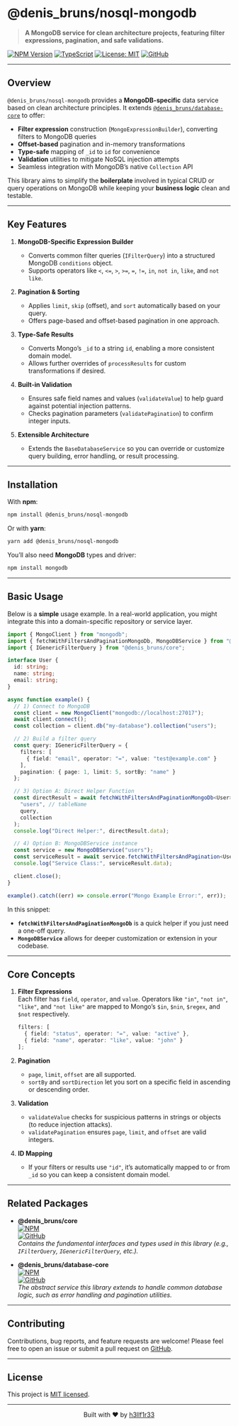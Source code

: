 # @denis_bruns/nosql-mongodb

> **A MongoDB service for clean architecture projects, featuring filter expressions, pagination, and safe validations.**

[![NPM Version](https://img.shields.io/npm/v/@denis_bruns/nosql-mongodb?style=flat-square&logo=npm)](https://www.npmjs.com/package/@denis_bruns/nosql-mongodb)
[![TypeScript](https://img.shields.io/badge/TypeScript-5.0-blue?style=flat-square&logo=typescript)](https://www.typescriptlang.org/)
[![License: MIT](https://img.shields.io/badge/License-MIT-yellow.svg?style=flat-square)](https://opensource.org/licenses/MIT)
[![GitHub](https://img.shields.io/badge/GitHub--181717.svg?style=flat-square&logo=github)](https://github.com/h3llf1r33/nosql-mongodb)

---

## Overview

`@denis_bruns/nosql-mongodb` provides a **MongoDB-specific** data service based on clean architecture principles. It extends [`@denis_bruns/database-core`](https://www.npmjs.com/package/@denis_bruns/database-core) to offer:

- **Filter expression** construction (`MongoExpressionBuilder`), converting filters to MongoDB queries
- **Offset-based** pagination and in-memory transformations
- **Type-safe** mapping of `_id` to `id` for convenience
- **Validation** utilities to mitigate NoSQL injection attempts
- Seamless integration with MongoDB’s native `Collection` API

This library aims to simplify the **boilerplate** involved in typical CRUD or query operations on MongoDB while keeping your **business logic** clean and testable.

---

## Key Features

1. **MongoDB-Specific Expression Builder**
    - Converts common filter queries (`IFilterQuery`) into a structured MongoDB `conditions` object.
    - Supports operators like `<`, `<=`, `>`, `>=`, `=`, `!=`, `in`, `not in`, `like`, and `not like`.

2. **Pagination & Sorting**
    - Applies `limit`, `skip` (offset), and `sort` automatically based on your query.
    - Offers page-based and offset-based pagination in one approach.

3. **Type-Safe Results**
    - Converts Mongo’s `_id` to a string `id`, enabling a more consistent domain model.
    - Allows further overrides of `processResults` for custom transformations if desired.

4. **Built-in Validation**
    - Ensures safe field names and values (`validateValue`) to help guard against potential injection patterns.
    - Checks pagination parameters (`validatePagination`) to confirm integer inputs.

5. **Extensible Architecture**
    - Extends the `BaseDatabaseService` so you can override or customize query building, error handling, or result processing.

---

## Installation

With **npm**:

```bash
npm install @denis_bruns/nosql-mongodb
```

Or with **yarn**:

```bash
yarn add @denis_bruns/nosql-mongodb
```

You’ll also need **MongoDB** types and driver:

```bash
npm install mongodb
```

---

## Basic Usage

Below is a **simple** usage example. In a real-world application, you might integrate this into a domain-specific repository or service layer.

```ts
import { MongoClient } from "mongodb";
import { fetchWithFiltersAndPaginationMongoDb, MongoDBService } from "@denis_bruns/nosql-mongodb";
import { IGenericFilterQuery } from "@denis_bruns/core";

interface User {
  id: string;
  name: string;
  email: string;
}

async function example() {
  // 1) Connect to MongoDB
  const client = new MongoClient("mongodb://localhost:27017");
  await client.connect();
  const collection = client.db("my-database").collection("users");

  // 2) Build a filter query
  const query: IGenericFilterQuery = {
    filters: [
      { field: "email", operator: "=", value: "test@example.com" }
    ],
    pagination: { page: 1, limit: 5, sortBy: "name" }
  };

  // 3) Option A: Direct Helper Function
  const directResult = await fetchWithFiltersAndPaginationMongoDb<User>(
    "users", // tableName
    query,
    collection
  );
  console.log("Direct Helper:", directResult.data);

  // 4) Option B: MongoDBService instance
  const service = new MongoDBService("users");
  const serviceResult = await service.fetchWithFiltersAndPagination<User>(query, collection);
  console.log("Service Class:", serviceResult.data);

  client.close();
}

example().catch((err) => console.error("Mongo Example Error:", err));
```

In this snippet:
- **`fetchWithFiltersAndPaginationMongoDb`** is a quick helper if you just need a one-off query.
- **`MongoDBService`** allows for deeper customization or extension in your codebase.

---

## Core Concepts

1. **Filter Expressions**  
   Each filter has `field`, `operator`, and `value`. Operators like `"in"`, `"not in"`, `"like"`, and `"not like"` are mapped to Mongo’s `$in`, `$nin`, `$regex`, and `$not` respectively.
   ```ts
   filters: [
     { field: "status", operator: "=", value: "active" },
     { field: "name", operator: "like", value: "john" }
   ];
   ```
2. **Pagination**
    - `page`, `limit`, `offset` are all supported.
    - `sortBy` and `sortDirection` let you sort on a specific field in ascending or descending order.

3. **Validation**
    - `validateValue` checks for suspicious patterns in strings or objects (to reduce injection attacks).
    - `validatePagination` ensures `page`, `limit`, and `offset` are valid integers.

4. **ID Mapping**
    - If your filters or results use `"id"`, it’s automatically mapped to or from `_id` so you can keep a consistent domain model.

---

## Related Packages

- **@denis_bruns/core**  
  [![NPM](https://img.shields.io/npm/v/@denis_bruns/core?style=flat-square&logo=npm)](https://www.npmjs.com/package/@denis_bruns/core)  
  [![GitHub](https://img.shields.io/badge/GitHub--181717.svg?style=flat-square&logo=github)](https://github.com/h3llf1r33/core)  
  *Contains the fundamental interfaces and types used in this library (e.g., `IFilterQuery`, `IGenericFilterQuery`, etc.).*

- **@denis_bruns/database-core**  
  [![NPM](https://img.shields.io/npm/v/@denis_bruns/database-core?style=flat-square&logo=npm)](https://www.npmjs.com/package/@denis_bruns/database-core)  
  [![GitHub](https://img.shields.io/badge/GitHub--181717.svg?style=flat-square&logo=github)](https://github.com/h3llf1r33/database-core)  
  *The abstract service this library extends to handle common database logic, such as error handling and pagination utilities.*

---

## Contributing

Contributions, bug reports, and feature requests are welcome! Please feel free to open an issue or submit a pull request on [GitHub](https://github.com/h3llf1r33/nosql-mongodb).

---

## License

This project is [MIT licensed](LICENSE).

---

<p align="center">
  Built with ❤️ by <a href="https://github.com/h3llf1r33">h3llf1r33</a>
</p>